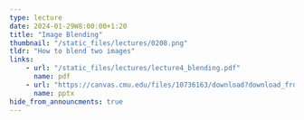 ```yaml
---
type: lecture
date: 2024-01-29W8:00:00+1:20
title: "Image Blending"
thumbnail: "/static_files/lectures/0208.png"
tldr: "How to blend two images"
links:
    - url: "/static_files/lectures/lecture4_blending.pdf"
      name: pdf
    - url: "https://canvas.cmu.edu/files/10736163/download?download_frd=1"
      name: pptx
hide_from_announcments: true
---
```

